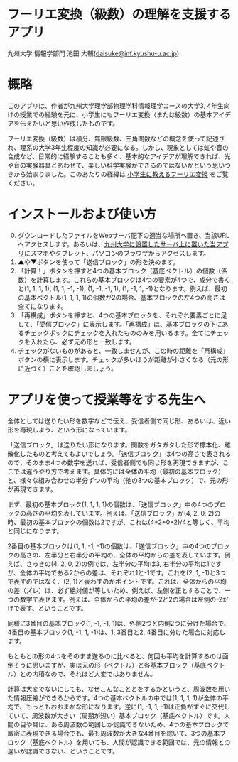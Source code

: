 フーリエ変換（級数）の理解を支援するアプリ
===============
九州大学 情報学部門 池田 大輔(daisuke@inf.kyushu-u.ac.jp)

# 概略
このアプリは、作者が九州大学理学部物理学科情報理学コースの大学3, 4年生向けの授業での経験を元に、小学生にもフーリエ変換（または級数）の基本アイデアを伝えたいと思い作成したものです。

フーリエ変換（級数）は積分、無限級数、三角関数などの概念を使って記述され、理系の大学3年生程度の知識が必要になる。しかし、現象としては虹や音の合成など、日常的に経験することも多く、基本的なアイデアが理解できれば、光や音の実験器具とあわせて、楽しい科学実験ができるのではないかという思いつきから始まりました。このあたりの経緯は
[小学生に教えるフーリエ変換](https://researchmap.jp/jow16lae8-617/)
をご覧ください。

# インストールおよび使い方
0. ダウンロードしたファイルをWebサーバ配下の適当な場所へ置き、当該URLへアクセスします。あるいは、[九州大学に設置したサーバ上に置いた当アプリ](https://rebrand.ly/486fe)にスマホやタブレット、パソコンのブラウザからアクセスします。
1. ▲や▼ボタンを使って「送信ブロック」の形を決めます。
2. 「計算！」ボタンを押すと4つの基本ブロック（基底ベクトル）の個数（係数）を計算します。これらの基本ブロックは4つの要素が4つで、成分で書くと(1, 1, 1, 1), (1, 1, -1, -1), (1, -1, -1, 1), (1, -1, 1, -1)となります。例えば、最初の基本ベクトル(1, 1, 1, 1)の個数が2の場合、基本ブロックの左4つの高さは全てになります。
3. 「再構成」ボタンを押すと、4つの基本ブロックを、それぞれ要素ごとに足して、「受信ブロック」に表示します。「再構成」は、基本ブロックの下にあるチェックボックにチェックを入れたもののみを用いるます。全てにチェックを入れたら、必ず元の形と一致します。
4. チェックがないものがあると、一致しませんが、この時の距離を「再構成」ボタンの横に表示します。チェックが多いほうが距離が小さくなる（元の形に近づく）ことを確認しましょう。

# アプリを使って授業等をする先生へ
全体としては送りたい形を数字などで伝え、受信者側で同じ形、あるいは、近い形を再現しよう、という形になっています。

「送信ブロック」は送りたい形になります。関数をガタガタした形で標本化、離散化したものと考えてもよいでしょう。「送信ブロック」は4つの高さで表されるので、そのまま4つの数字を送れば、受信者側でも同じ形を再現できますが、ここでは違うやり方で考えます。具体的には全体の平均（最初の基本ブロック）と、様々な組み合わせの半分ずつの平均（他の3つの基本ブロック）で、元の形が再現できます。

まず、最初の基本ブロック(1, 1, 1, 1)の個数は、「送信ブロック」中の4つのブロックの高さの平均を表しています。例えば、「送信ブロック」が(4, 2, 0, 2)の時、最初の基本ブロックの個数は2ですが、これは(4+2+0+2)/4と等しく、平均と同じになります。

2番目の基本ブロックは(1, 1, -1, -1)の個数は、「送信ブロック」中の4つのブロックの高さの、左半分と右半分の平均の、全体の平均からの差を表しています。例えば、さっきの(4, 2, 0, 2)の例では、左半分の平均は3, 右半分の平均は1ですが、全体の平均である2からの差は、それぞれ1と-1です。これを(2, 1, -1)と3つで表すのではなく、(2, 1)と表わすのがポイントです。これは、全体からの平均の差（ズレ）は、必ず絶対値が等しいため、例えば、左側を正とすることで、一つの数字で表せます。例えば、全体からの平均の差が-2と2の場合は左側の-2だけで表す、ということです。

同様に3番目の基本ブロック(1, -1, -1, 1)は、外側2つと内側2つに分けた場合で、4番目の基本ブロック(1, -1, 1, -1)は、1, 3番目と2, 4番目に分けた場合に対応します。

もともとの形の4つをそのまま送るのに比べると、何回も平均を計算するのは面倒そうに思いますが、実は元の形（ベクトル）と各基本ブロック（基底ベクトル）との内積なので、それほど大変ではありません。

計算は大変でないにしても、なぜこんなこととをするかというと、周波数を用いた情報圧縮ができるからです。4つの基本ベクトルの中では(1, 1, 1, 1)が全体の平均で、もっともおおまかな形になります。逆に(1, -1, 1, -1)は正負がすぐに交代していて、周波数が大きい（周期が短い）基本ブロック（基底ベクトル）です。人間の目や耳は、ある周波数の範囲しか認識できないため、4つの基本ブロックで厳密に表現できる場合でも、最も周波数が大きな4番目を除いて、3つの基本ブロック（基底ベクトル）を用いても、人間が認識できる範囲では、元の情報との違いが認識できない、ということです。